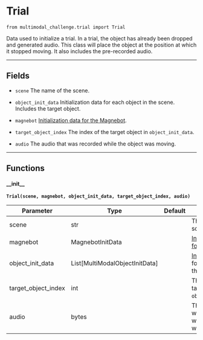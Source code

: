 # Trial

`from multimodal_challenge.trial import Trial`

Data used to initialize a trial. In a trial, the object has already been dropped and generated audio.
This class will place the object at the position at which it stopped moving.
It also includes the pre-recorded audio.

***

## Fields

- `scene` The name of the scene.

- `object_init_data` Initialization data for each object in the scene. Includes the target object.

- `magnebot` [Initialization data for the Magnebot](magnebot_init_data.md).

- `target_object_index` The index of the target object in `object_init_data`.

- `audio` The audio that was recorded while the object was moving.

***

## Functions

#### \_\_init\_\_

**`Trial(scene, magnebot, object_init_data, target_object_index, audio)`**

| Parameter | Type | Default | Description |
| --- | --- | --- | --- |
| scene |  str |  | The name of the scene. |
| magnebot |  MagnebotInitData |  | [Initialization data for the Magnebot](magnebot_init_data.md). |
| object_init_data |  List[MultiModalObjectInitData] |  | [Initialization data](multimodal_object_init_data.md) for each object in the scene. |
| target_object_index |  int |  | The index of the target object in `object_init_data`. |
| audio |  bytes |  | The audio that was recorded while the object was moving. |

